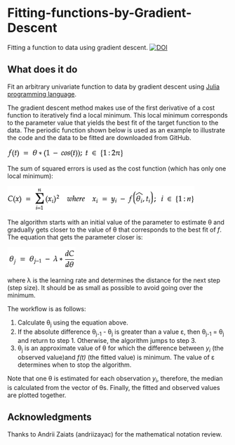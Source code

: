 # Fitting-functions-by-Gradient-Descent
Fitting a function to data using gradient descent. [![DOI](https://zenodo.org/badge/311162632.svg)](https://zenodo.org/badge/latestdoi/311162632)
## What does it do
Fit an arbitrary univariate function to data by gradient descent using [Julia programming language](https://julialang.org/).

The gradient descent method makes use of the first derivative of a cost function to iteratively find a local minimum. This local minimum corresponds to the parameter value that yields the best fit of the target function to the data.
The periodic function shown below is used as an example to illustrate the code and the data to be fitted are downloaded from GitHub.

![Local functions](https://github.com/jmrmcode/Fitting-functions-by-Gradient-Descent/blob/main/math-20201114.png)

The sum of squared errors is used as the cost function (which has only one local minimum):

![Local functions](https://github.com/jmrmcode/Fitting-functions-by-Gradient-Descent/blob/main/math-20201113.png)

The algorithm starts with an initial value of the parameter to estimate &theta; and gradually gets closer to the value of &theta; that corresponds to the best fit of *f*. The equation that gets the parameter closer is:

![Local functions](https://github.com/jmrmcode/Fitting-functions-by-Gradient-Descent/blob/main/math-20210131.png?raw=true)

where &lambda; is the learning rate and determines the distance for the next step (step size). It should be as small as possible to avoid going over the minimum.

The workflow is as follows:

1. Calculate &theta;<sub>j</sub> using the equation above.
2. If the absolute difference &theta;<sub>j-1</sub> - &theta;<sub>j</sub> is greater than a value &epsilon;, then &theta;<sub>j-1</sub> = &theta;<sub>j</sub> and return to step 1. Otherwise, the algorithm jumps to step 3.
3. &theta;<sub>j</sub> is an approximate value of &theta; for which the difference between *y<sub>i</sub>* (the observed value)and *f(t)* (the fitted value) is minimum. The value of &epsilon; determines when to stop the algorithm.

Note that one &theta; is estimated for each observation *y*<sub>i</sub>, therefore, the median is calculated from the vector of &theta;s. Finally, the fitted and observed values are plotted together.

## Acknowledgments

Thanks to Andrii Zaiats (andriizayac) for the mathematical notation review.
